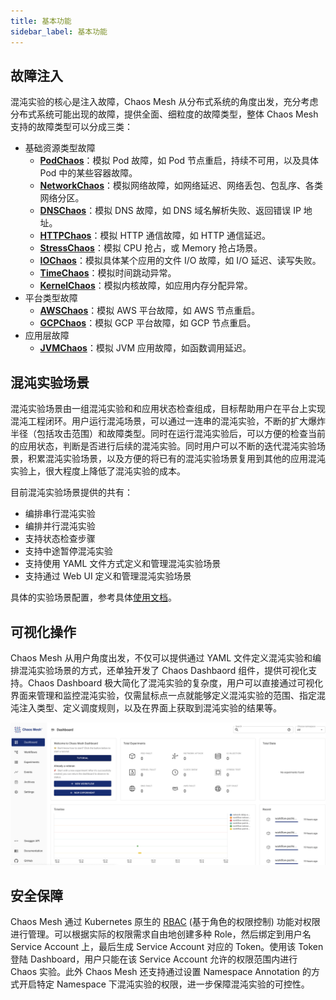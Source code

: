 ```yaml
---
title: 基本功能
sidebar_label: 基本功能
---
```


## 故障注入

混沌实验的核心是注入故障，Chaos Mesh 从分布式系统的角度出发，充分考虑分布式系统可能出现的故障，提供全面、细粒度的故障类型，整体 Chaos Mesh 支持的故障类型可以分成三类：

- 基础资源类型故障
  - **[PodChaos](simulate-pod-chaos-on-kubernetes.md)**：模拟 Pod 故障，如 Pod 节点重启，持续不可用，以及具体 Pod 中的某些容器故障。
  - **[NetworkChaos](simulate-network-chaos-on-kubernetes.md)**：模拟网络故障，如网络延迟、网络丢包、包乱序、各类网络分区。
  - **[DNSChaos](simulate-dns-chaos-on-kubernetes.md)**：模拟 DNS 故障，如 DNS 域名解析失败、返回错误 IP 地址。
  - **[HTTPChaos](simulate-http-chaos-on-kubernetes.md)**：模拟 HTTP 通信故障，如 HTTP 通信延迟。
  - **[StressChaos](simulate-heavy-stress-on-kubernetes.md)**：模拟 CPU 抢占，或 Memory 抢占场景。
  - **[IOChaos](simulate-io-chaos-on-kubernetes.md)**：模拟具体某个应用的文件 I/O 故障，如 I/O 延迟、读写失败。
  - **[TimeChaos](simulate-time-chaos-on-kubernetes.md)**：模拟时间跳动异常。
  - **[KernelChaos](simulate-kernel-chaos-on-kubernetes.md)**：模拟内核故障，如应用内存分配异常。
- 平台类型故障
  - **[AWSChaos](simulate-aws-chaos.md)**：模拟 AWS 平台故障，如 AWS 节点重启。
  - **[GCPChaos](simulate-gcp-chaos.md)**：模拟 GCP 平台故障，如 GCP 节点重启。
- 应用层故障
  - **[JVMChaos](simulate-jvm-application-chaos.md)**：模拟 JVM 应用故障，如函数调用延迟。

## 混沌实验场景

混沌实验场景由一组混沌实验和和应用状态检查组成，目标帮助用户在平台上实现混沌工程闭环。用户运行混沌场景，可以通过一连串的混沌实验，不断的扩大爆炸半径（包括攻击范围）和故障类型。同时在运行混沌实验后，可以方便的检查当前的应用状态，判断是否进行后续的混沌实验。同时用户可以不断的迭代混沌实验场景，积累混沌实验场景，以及方便的将已有的混沌实验场景复用到其他的应用混沌实验上，很大程度上降低了混沌实验的成本。

目前混沌实验场景提供的共有：

- 编排串行混沌实验
- 编排并行混沌实验
- 支持状态检查步骤
- 支持中途暂停混沌实验
- 支持使用 YAML 文件方式定义和管理混沌实验场景
- 支持通过 Web UI 定义和管理混沌实验场景

具体的实验场景配置，参考具体[使用文档](create-chaos-mesh-workflow.md)。

## 可视化操作

Chaos Mesh 从用户角度出发，不仅可以提供通过 YAML 文件定义混沌实验和编排混沌实验场景的方式，还单独开发了 Chaos Dashbaord 组件，提供可视化支持。Chaos Dashboard 极大简化了混沌实验的复杂度，用户可以直接通过可视化界面来管理和监控混沌实验，仅需鼠标点一点就能够定义混沌实验的范围、指定混沌注入类型、定义调度规则，以及在界面上获取到混沌实验的结果等。

![混沌实验场景](img/dashboard-overview.png)

## 安全保障

Chaos Mesh 通过 Kubernetes 原生的 [RBAC](https://kubernetes.io/docs/reference/access-authn-authz/rbac/) (基于角色的权限控制) 功能对权限进行管理。可以根据实际的权限需求自由地创建多种 Role，然后绑定到用户名 Service Account 上，最后生成 Service Account 对应的 Token。使用该 Token 登陆 Dashboard，用户只能在该 Service Account 允许的权限范围内进行 Chaos 实验。此外 Chaos Mesh 还支持通过设置 Namespace Annotation 的方式开启特定 Namespace 下混沌实验的权限，进一步保障混沌实验的可控性。
